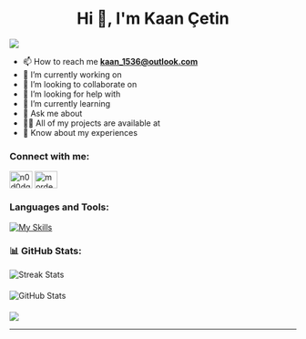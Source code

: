 <h1  align="center">Hi 👋, I'm Kaan Çetin</h1>

[![](https://visitcount.itsvg.in/api?id=Kaanc3tin&icon=0&color=0)](https://visitcount.itsvg.in)


- 📫 How to reach me **kaan_1536@outlook.com**
- 🔭 I’m currently working on
- 👯 I’m looking to collaborate on
- 🤝 I’m looking for help with
- 🌱 I’m currently learning
- 💬 Ask me about
- 👨‍💻 All of my projects are available at
- 📄 Know about my experiences


<h3 align="left">Connect with me:</h3>
<p align="left">
<a href="https://twitter.com/n0d0dg3" target="blank"><img align="center" src="https://raw.githubusercontent.com/rahuldkjain/github-profile-readme-generator/master/src/images/icons/Social/twitter.svg" alt="n0d0dg3" height="30" width="40" /></a>
<a href="https://instagram.com/mordecai.by" target="blank"><img align="center" src="https://raw.githubusercontent.com/rahuldkjain/github-profile-readme-generator/master/src/images/icons/Social/instagram.svg" alt="mordecai.by" height="30" width="40" /></a>
</p>

<h3 align="left">Languages and Tools:</h3>

[![My Skills](https://skillicons.dev/icons?i=html,css,tailwind,javascript,typescript,redux,react,next,git,kali,linux,postman,firebase,npm,vite,vim,neovim,sass,vercel,swagger)](https://skillicons.dev)

<h3>
📊 GitHub Stats:
</h3> 
<img src="https://github-readme-streak-stats.herokuapp.com/?user=Kaanc3tin&theme=tokyonight&hide_border=false" alt="Streak Stats" style="display: block; margin: 0 auto;"/>
<img src="https://github-readme-stats.vercel.app/api?username=Kaanc3tin&theme=tokyonight&hide_border=false&include_all_commits=false&count_private=false" alt="GitHub Stats" style="display: block; margin: 20px auto;"/>

![](https://github-readme-stats.vercel.app/api/top-langs/?username=Kaanc3tin&theme=tokyonight&hide_border=false&include_all_commits=false&count_private=false&layout=compact)

---





